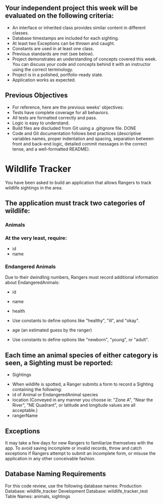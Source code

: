 ## Your independent project this week will be evaluated on the following criteria:
* An interface or inherited class provides similar content in different classes.
* Database timestamps are included for each sighting.
* At least two Exceptions can be thrown and caught.
* Constants are used in at least one class.
* Previous standards are met (see below).
* Project demonstrates an understanding of concepts covered this week. You can discuss your code and concepts behind it with an instructor using the correct terminology.
* Project is in a polished, portfolio-ready state.
* Application works as expected.

## Previous Objectives
* For reference, here are the previous weeks' objectives:
* Tests have complete coverage for all behaviors.
* All tests are formatted correctly and pass.
* Logic is easy to understand.
* Build files are discluded from Git using a .gitignore file. DONE
* Code and Git documentation follows best practices (descriptive variables names, proper indentation and spacing, separation between front and back-end logic, detailed commit messages in the correct tense, and a well-formatted README).


# Wildlife Tracker
You have been asked to build an application that allows Rangers to track wildlife sightings in the area.
## The application must track two categories of wildlife:
### Animals
### At the very least, require:
- id
- name
### Endangered Animals
Due to their dwindling numbers, Rangers must record additional information about EndangeredAnimals:
- id
- name
- health

- Use constants to define options like "healthy", "ill", and "okay".
- age (an estimated guess by the ranger)
- Use constants to define options like "newborn", "young", or "adult".

## Each time an animal species of either category is seen, a Sighting must be reported:
- Sightings
* When wildlife is spotted, a Ranger submits a form to record a Sighting containing the following:
* id of Animal or EndangeredAnimal species
* location
(Conveyed in any manner you choose ie: "Zone A", "Near the River", "NE Quadrant", or latitude and longitude values are all acceptable.)
* rangerName

## Exceptions
It may take a few days for new Rangers to familiarize themselves with the app. To avoid saving incomplete or invalid records, throw and catch exceptions if Rangers attempt to submit an incomplete form, or misuse the application in any other conceivable fashion.

## Database Naming Requirements
For this code review, use the following database names:
Production Database: wildlife_tracker
Development Database: wildlife_tracker_test
Table Names: animals, sightings
